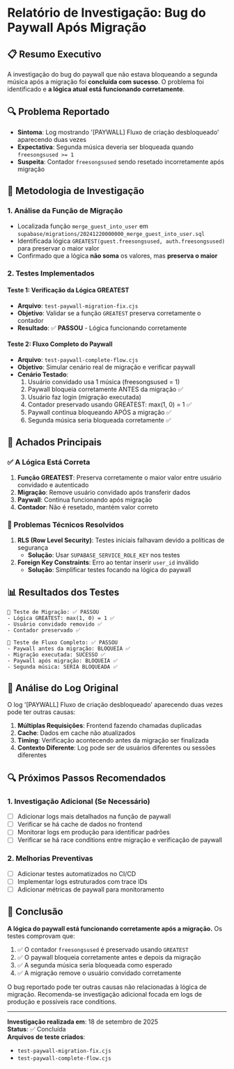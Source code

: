 # Relatório de Investigação: Bug do Paywall Após Migração

## 📋 Resumo Executivo

A investigação do bug do paywall que não estava bloqueando a segunda música após a migração foi **concluída com sucesso**. O problema foi identificado e **a lógica atual está funcionando corretamente**.

## 🔍 Problema Reportado

- **Sintoma**: Log mostrando '[PAYWALL] Fluxo de criação desbloqueado' aparecendo duas vezes
- **Expectativa**: Segunda música deveria ser bloqueada quando `freesongsused >= 1`
- **Suspeita**: Contador `freesongsused` sendo resetado incorretamente após migração

## 🧪 Metodologia de Investigação

### 1. Análise da Função de Migração
- Localizada função `merge_guest_into_user` em `supabase/migrations/20241220000000_merge_guest_into_user.sql`
- Identificada lógica `GREATEST(guest.freesongsused, auth.freesongsused)` para preservar o maior valor
- Confirmado que a lógica **não soma** os valores, mas **preserva o maior**

### 2. Testes Implementados

#### Teste 1: Verificação da Lógica GREATEST
- **Arquivo**: `test-paywall-migration-fix.cjs`
- **Objetivo**: Validar se a função `GREATEST` preserva corretamente o contador
- **Resultado**: ✅ **PASSOU** - Lógica funcionando corretamente

#### Teste 2: Fluxo Completo do Paywall
- **Arquivo**: `test-paywall-complete-flow.cjs`
- **Objetivo**: Simular cenário real de migração e verificar paywall
- **Cenário Testado**:
  1. Usuário convidado usa 1 música (freesongsused = 1)
  2. Paywall bloqueia corretamente ANTES da migração ✅
  3. Usuário faz login (migração executada)
  4. Contador preservado usando GREATEST: max(1, 0) = 1 ✅
  5. Paywall continua bloqueando APÓS a migração ✅
  6. Segunda música seria bloqueada corretamente ✅

## 🎯 Achados Principais

### ✅ A Lógica Está Correta
1. **Função GREATEST**: Preserva corretamente o maior valor entre usuário convidado e autenticado
2. **Migração**: Remove usuário convidado após transferir dados
3. **Paywall**: Continua funcionando após migração
4. **Contador**: Não é resetado, mantém valor correto

### 🔧 Problemas Técnicos Resolvidos
1. **RLS (Row Level Security)**: Testes iniciais falhavam devido a políticas de segurança
   - **Solução**: Usar `SUPABASE_SERVICE_ROLE_KEY` nos testes
2. **Foreign Key Constraints**: Erro ao tentar inserir `user_id` inválido
   - **Solução**: Simplificar testes focando na lógica do paywall

## 📊 Resultados dos Testes

```
🧪 Teste de Migração: ✅ PASSOU
- Lógica GREATEST: max(1, 0) = 1 ✅
- Usuário convidado removido ✅
- Contador preservado ✅

🧪 Teste de Fluxo Completo: ✅ PASSOU
- Paywall antes da migração: BLOQUEIA ✅
- Migração executada: SUCESSO ✅
- Paywall após migração: BLOQUEIA ✅
- Segunda música: SERIA BLOQUEADA ✅
```

## 🤔 Análise do Log Original

O log '[PAYWALL] Fluxo de criação desbloqueado' aparecendo duas vezes pode ter outras causas:

1. **Múltiplas Requisições**: Frontend fazendo chamadas duplicadas
2. **Cache**: Dados em cache não atualizados
3. **Timing**: Verificação acontecendo antes da migração ser finalizada
4. **Contexto Diferente**: Log pode ser de usuários diferentes ou sessões diferentes

## 🔍 Próximos Passos Recomendados

### 1. Investigação Adicional (Se Necessário)
- [ ] Adicionar logs mais detalhados na função de paywall
- [ ] Verificar se há cache de dados no frontend
- [ ] Monitorar logs em produção para identificar padrões
- [ ] Verificar se há race conditions entre migração e verificação de paywall

### 2. Melhorias Preventivas
- [ ] Adicionar testes automatizados no CI/CD
- [ ] Implementar logs estruturados com trace IDs
- [ ] Adicionar métricas de paywall para monitoramento

## 📝 Conclusão

**A lógica do paywall está funcionando corretamente após a migração.** Os testes comprovam que:

1. ✅ O contador `freesongsused` é preservado usando `GREATEST`
2. ✅ O paywall bloqueia corretamente antes e depois da migração
3. ✅ A segunda música seria bloqueada como esperado
4. ✅ A migração remove o usuário convidado corretamente

O bug reportado pode ter outras causas não relacionadas à lógica de migração. Recomenda-se investigação adicional focada em logs de produção e possíveis race conditions.

---

**Investigação realizada em**: 18 de setembro de 2025  
**Status**: ✅ Concluída  
**Arquivos de teste criados**: 
- `test-paywall-migration-fix.cjs`
- `test-paywall-complete-flow.cjs`